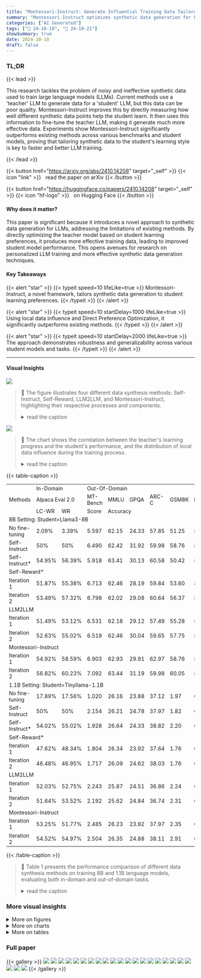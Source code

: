 ```yaml
---
title: "Montessori-Instruct: Generate Influential Training Data Tailored for Student Learning"
summary: "Montessori-Instruct optimizes synthetic data generation for LLMs by aligning teacher models with student learning preferences, significantly improving student model performance."
categories: ["AI Generated"]
tags: ["🔖 24-10-18", "🤗 24-10-21"]
showSummary: true
date: 2024-10-18
draft: false
---
```


### TL;DR


{{< lead >}}

This research tackles the problem of noisy and ineffective synthetic data used to train large language models (LLMs).  Current methods use a 'teacher' LLM to generate data for a 'student' LLM, but this data can be poor quality.  Montessori-Instruct improves this by directly measuring how well different synthetic data points help the student learn. It then uses this information to fine-tune the teacher LLM, making it generate much more effective data. Experiments show Montessori-Instruct significantly outperforms existing methods across various benchmarks and student models, proving that tailoring synthetic data to the student's learning style is key to faster and better LLM training.

{{< /lead >}}


{{< button href="https://arxiv.org/abs/2410.14208" target="_self" >}}
{{< icon "link" >}} &nbsp; read the paper on arXiv
{{< /button >}}

{{< button href="https://huggingface.co/papers/2410.14208" target="_self" >}}
{{< icon "hf-logo" >}} &nbsp; on Hugging Face
{{< /button >}}

#### Why does it matter?
This paper is significant because it introduces a novel approach to synthetic data generation for LLMs, addressing the limitations of existing methods.  By directly optimizing the teacher model based on student learning preferences, it produces more effective training data, leading to improved student model performance. This opens avenues for research on personalized LLM training and more effective synthetic data generation techniques.
#### Key Takeaways

{{< alert "star" >}}
{{< typeit speed=10 lifeLike=true >}} Montessori-Instruct, a novel framework, tailors synthetic data generation to student learning preferences. {{< /typeit >}}
{{< /alert >}}

{{< alert "star" >}}
{{< typeit speed=10 startDelay=1000 lifeLike=true >}} Using local data influence and Direct Preference Optimization, it significantly outperforms existing methods. {{< /typeit >}}
{{< /alert >}}

{{< alert "star" >}}
{{< typeit speed=10 startDelay=2000 lifeLike=true >}} The approach demonstrates robustness and generalizability across various student models and tasks. {{< /typeit >}}
{{< /alert >}}

------
#### Visual Insights



![](figures/figures_2_0.png)

> 🔼 The figure illustrates four different data synthesis methods: Self-Instruct, Self-Reward, LLM2LLM, and Montessori-Instruct, highlighting their respective processes and components.
> <details>
> <summary>read the caption</summary>
> Figure 1: Data synthesis methods with standard teacher (data synthesizer) and student (target) setups.
> </details>





![](charts/charts_7_0.png)

> 🔼 The chart shows the correlation between the teacher's learning progress and the student's performance, and the distribution of local data influence during the training process.
> <details>
> <summary>read the caption</summary>
> Figure 3: Figures (a) and (b) illustrate the correlation between the teacher's learning process and the performance of the student trained on data synthesized by the intermediate teachers in Alpaca Eval and MT-Bench. Figure (c) depicts how the distribution of the local data influence of the teacher's synthetic data shifts as the teacher is progressively updated. Figure (d) presents the proportion of training data with positive local data influence during the student's training.
> </details>





{{< table-caption >}}
<table id='2' style='font-size:14px'><tr><td rowspan="3">Methods</td><td colspan="2">In-Domain</td><td colspan="6">Out-Of-Domain</td></tr><tr><td colspan="2">Alpaca Eval 2.0</td><td>MT-Bench</td><td>MMLU</td><td>GPQA</td><td>ARC-C</td><td>GSM8K</td><td>HellaSwag</td></tr><tr><td>LC-WR</td><td>WR</td><td>Score</td><td colspan="5">Accuracy</td></tr><tr><td colspan="9">8B Setting: Student=Llama3-8B</td></tr><tr><td>No fine-tuning</td><td>2.09%</td><td>3.39%</td><td>5.597</td><td>62.15</td><td>24.33</td><td>57.85</td><td>51.25</td><td>81.96</td></tr><tr><td>Self-Instruct</td><td>50%</td><td>50%</td><td>6.490</td><td>62.42</td><td>31.92</td><td>59.98</td><td>58.76</td><td>80.93</td></tr><tr><td>Self-Instruct*</td><td>54.95%</td><td>56.39%</td><td>5.918</td><td>63.41</td><td>30.13</td><td>60.58</td><td>50.42</td><td>81.42</td></tr><tr><td colspan="9">Self-Reward*</td></tr><tr><td>Iteration 1</td><td>51.87%</td><td>55.38%</td><td>6.713</td><td>62.46</td><td>28.19</td><td>59.84</td><td>53.60</td><td>81 .04</td></tr><tr><td>Iteration 2</td><td>53.49%</td><td>57.32%</td><td>6.798</td><td>62.02</td><td>29.08</td><td>60.64</td><td>56.37</td><td>81.13</td></tr><tr><td colspan="9">LLM2LLM</td></tr><tr><td>Iteration 1</td><td>51.49%</td><td>53.12%</td><td>6.531</td><td>62.18</td><td>29.12</td><td>57.49</td><td>55.28</td><td>80.49</td></tr><tr><td>Iteration 2</td><td>52.63%</td><td>55.02%</td><td>6.519</td><td>62.46</td><td>30.04</td><td>59.65</td><td>57.75</td><td>80.57</td></tr><tr><td colspan="9">Montessori-Instruct</td></tr><tr><td>Iteration 1</td><td>54.92%</td><td>58.59%</td><td>6.903</td><td>62.93</td><td>29.91</td><td>62.97</td><td>58.76</td><td>81.22</td></tr><tr><td>Iteration 2</td><td>56.82%</td><td>60.23%</td><td>7.092</td><td>63.44</td><td>31.19</td><td>59.98</td><td>60.05</td><td>81.98</td></tr><tr><td colspan="9">1.1B Setting: Student=Tinyllama-1.1B</td></tr><tr><td>No fine-tuning</td><td>17.89%</td><td>17.56%</td><td>1.020</td><td>26.16</td><td>23.88</td><td>37.12</td><td>1.97</td><td>62.61</td></tr><tr><td>Self-Instruct</td><td>50%</td><td>50%</td><td>2.154</td><td>26.21</td><td>24.78</td><td>37.97</td><td>1.82</td><td>62.47</td></tr><tr><td>Self-Instruct*</td><td>54.02%</td><td>55.02%</td><td>1.928</td><td>26.64</td><td>24.33</td><td>38.82</td><td>2.20</td><td>63.17</td></tr><tr><td colspan="9">Self-Reward*</td></tr><tr><td>Iteration 1</td><td>47.62%</td><td>48.34%</td><td>1.804</td><td>26.34</td><td>23.92</td><td>37.64</td><td>1.76</td><td>62.27</td></tr><tr><td>Iteration 2</td><td>46.48%</td><td>46.95%</td><td>1.717</td><td>26.09</td><td>24.62</td><td>38.03</td><td>1.76</td><td>62.79</td></tr><tr><td colspan="9">LLM2LLM</td></tr><tr><td>Iteration 1</td><td>52.03%</td><td>52.75%</td><td>2.243</td><td>25.87</td><td>24.51</td><td>36.86</td><td>2.24</td><td>62.15</td></tr><tr><td>Iteration 2</td><td>51.64%</td><td>53.52%</td><td>2.192</td><td>25.62</td><td>24.84</td><td>36.74</td><td>2.31</td><td>62.08</td></tr><tr><td colspan="9">Montessori-Instruct</td></tr><tr><td>Iteration 1</td><td>53.25%</td><td>51.77%</td><td>2.485</td><td>26.23</td><td>23.92</td><td>37.97</td><td>2.35</td><td>62.59</td></tr><tr><td>Iteration 2</td><td>54.52%</td><td>54.97%</td><td>2.504</td><td>26.35</td><td>24.88</td><td>38.11</td><td>2.91</td><td>63.55</td></tr></table>{{< /table-caption >}}

> 🔼 Table 1 presents the performance comparison of different data synthesis methods on training 8B and 1.1B language models, evaluating both in-domain and out-of-domain tasks.
> <details>
> <summary>read the caption</summary>
> Table 1: Evaluation of training 8B/1.1B students with different data synthesis methods. Adoption of a stronger teacher model (GPT-40) is indicated by *. All else use Llama3-8B-Instruct as the teacher model. The best and second-best performances are marked in bold and underscore, respectively.
> </details>



### More visual insights

<details>
<summary>More on figures
</summary>


![](figures/figures_4_0.png)

> 🔼 This figure illustrates the process of Montessori-Instruct, showing how local data influence is collected from a student model, used to construct a preference dataset, and then used to guide the optimization of a teacher model to generate training data.
> <details>
> <summary>read the caption</summary>
> Figure 2: Student-Preference-Guided teacher optimization in Montessori-Instruct.
> </details>



![](figures/figures_9_0.png)

> 🔼 The figure shows the head-to-head win rates of different iterations of Montessori-Instruct against Self-Instruct and between different iterations.
> <details>
> <summary>read the caption</summary>
> Figure 4: Head-to-head win rates for evaluating 8B models among the Self-Instruct baseline and three successive iterations updated using Montessori-Instruct. Left: Win rates of iterations compared to Self-Instruct; Right: Win rates compared between different iterations.
> </details>



![](figures/figures_16_0.png)

> 🔼 This figure illustrates the process of student-preference-guided teacher optimization in the Montessori-Instruct framework, showing how local data influence is collected and used to optimize the teacher model.
> <details>
> <summary>read the caption</summary>
> Figure 2: Student-Preference-Guided teacher optimization in Montessori-Instruct.
> </details>



![](figures/figures_18_0.png)

> 🔼 The figure is a pair of word clouds showing the most common root verbs and their corresponding noun objects in instructions generated by Self-Instruct and Montessori-Instruct, illustrating differences in the complexity and informativeness of the generated instructions.
> <details>
> <summary>read the caption</summary>
> Figure 6: The most common root verbs (inner circle) and their top direct noun objects (outer circle) in generated instructions.
> </details>



![](figures/figures_18_1.png)

> 🔼 The figure is a word cloud showing the most frequent root verbs and their corresponding noun objects in instructions generated by Self-Instruct and Montessori-Instruct, highlighting differences in instruction complexity and informativeness.
> <details>
> <summary>read the caption</summary>
> Figure 6: The most common root verbs (inner circle) and their top 4 direct noun objects (outer circle) in generated instructions
> </details>



![](figures/figures_19_0.png)

> 🔼 The figure shows a comparison of the most common root verbs and their direct noun objects used in instructions generated by Self-Instruct and Montessori-Instruct, illustrating the shift in instruction complexity and focus.
> <details>
> <summary>read the caption</summary>
> Figure 6: The most common root verbs (inner circle) and their top 4 direct noun objects (outer circle) in generated instructions.
> </details>



![](figures/figures_20_0.png)

> 🔼 The figure illustrates the process of Montessori-Instruct, showing how local data influence is collected to guide teacher optimization, leading to the generation of student-preference-aligned synthetic data.
> <details>
> <summary>read the caption</summary>
> Figure 2: Student-Preference-Guided teacher optimization in Montessori-Instruct.
> </details>



</details>



<details>
<summary>More on charts
</summary>


![](charts/charts_7_1.png "🔼 Figure 3: Figures (a) and (b) illustrate the correlation between the teacher's learning process and the performance of the student trained on data synthesized by the intermediate teachers in Alpaca Eval and MT-Bench. Figure (c) depicts how the distribution of the local data influence of the teacher's synthetic data shifts as the teacher is progressively updated. Figure (d) presents the proportion of training data with positive local data influence during the student's training.")

> 🔼 The chart displays the correlation between the teacher's learning progress and student performance, showing how the distribution of local data influence changes, and the proportion of positive influence during training.
> <details>
> <summary>read the caption</summary>
> Figure 3: Figures (a) and (b) illustrate the correlation between the teacher's learning process and the performance of the student trained on data synthesized by the intermediate teachers in Alpaca Eval and MT-Bench. Figure (c) depicts how the distribution of the local data influence of the teacher's synthetic data shifts as the teacher is progressively updated. Figure (d) presents the proportion of training data with positive local data influence during the student's training.
> </details>


![](charts/charts_7_2.png "🔼 Figure 3: Figures (a) and (b) illustrate the correlation between the teacher's learning process and the performance of the student trained on data synthesized by the intermediate teachers in Alpaca Eval and MT-Bench. Figure (c) depicts how the distribution of the local data influence of the teacher's synthetic data shifts as the teacher is progressively updated. Figure (d) presents the proportion of training data with positive local data influence during the student's training.")

> 🔼 Figure 3 shows the correlation between the teacher's learning process and student performance, the distribution shift of local data influence, and the proportion of training data with positive influence.
> <details>
> <summary>read the caption</summary>
> Figure 3: Figures (a) and (b) illustrate the correlation between the teacher's learning process and the performance of the student trained on data synthesized by the intermediate teachers in Alpaca Eval and MT-Bench. Figure (c) depicts how the distribution of the local data influence of the teacher's synthetic data shifts as the teacher is progressively updated. Figure (d) presents the proportion of training data with positive local data influence during the student's training.
> </details>


![](charts/charts_9_0.png "🔼 Figure 5: Evaluation results of training four different student models using synthetic data generated by a teacher optimized for the data preferences of the 1.1B student.")

> 🔼 The chart displays the performance of four different student language models trained on synthetic data generated by a teacher model optimized for a smaller student model's preferences, comparing their performance with a baseline model.
> <details>
> <summary>read the caption</summary>
> Figure 5: Evaluation results of training four different student models using synthetic data generated by a teacher optimized for the data preferences of the 1.1B student.
> </details>


![](charts/charts_9_1.png "🔼 Figure 6: The most common root verbs (inner circle) and their top 4 direct noun objects (outer circle) in generated instructions")

> 🔼 The chart compares the frequency of root verbs and their corresponding noun objects used in instructions generated by Self-Instruct and Montessori-Instruct, highlighting differences in instruction style and complexity.
> <details>
> <summary>read the caption</summary>
> Figure 6: The most common root verbs (inner circle) and their top 4 direct noun objects (outer circle) in generated instructions
> </details>


![](charts/charts_19_0.png "🔼 Figure 11: Distribution of tokenized instructions generated by Self-Instruct and Montessori-Instruct")

> 🔼 The chart displays the distribution of tokenized instruction lengths generated by Self-Instruct and Montessori-Instruct, showing that Montessori-Instruct produces longer instructions.
> <details>
> <summary>read the caption</summary>
> Figure 11: Distribution of tokenized instructions generated by Self-Instruct and Montessori-Instruct
> </details>


![](charts/charts_19_1.png "🔼 Figure 12: Distribution of tokenized responses generated by Self-Instruct and Montessori-Instruct")

> 🔼 The chart displays the distribution of tokenized response lengths generated by the Self-Instruct and Montessori-Instruct methods.
> <details>
> <summary>read the caption</summary>
> Figure 12: Distribution of tokenized responses generated by Self-Instruct and Montessori-Instruct
> </details>


![](charts/charts_19_2.png "🔼 Figure 12: Distribution of tokenized responses generated by Self-Instruct and Montessori-Instruct")

> 🔼 The chart displays the distribution of tokenized response lengths generated by the Self-Instruct and Montessori-Instruct methods.
> <details>
> <summary>read the caption</summary>
> Figure 12: Distribution of tokenized responses generated by Self-Instruct and Montessori-Instruct
> </details>


</details>



<details>
<summary>More on tables
</summary>


{{< table-caption >}}
<table id='2' style='font-size:14px'><tr><td rowspan="2">Methodological design</td><td colspan="2">Alpaca Eval 2.0</td><td>MT-Bench</td><td>MMLU</td><td>GPQA</td><td>ARC-C</td><td>GSM8K</td><td>HellaSwag</td></tr><tr><td>LC-WR</td><td>WR</td><td>Score</td><td colspan="5">Accuracy</td></tr><tr><td colspan="9">Effectiveness of Local Data Influence</td></tr><tr><td>LLM-as-a-Judge</td><td>53.42%</td><td>54.93%</td><td>6.731</td><td>62.93</td><td>29.75</td><td>62.09</td><td>58.82</td><td>81.05</td></tr><tr><td>Training loss</td><td>52.34%</td><td>54.99%</td><td>6.656</td><td>62.54</td><td>29.89</td><td>61.48</td><td>58.76</td><td>80.93</td></tr><tr><td>Local data influence (Ours)</td><td>54.92%</td><td>58.59%</td><td>6.903</td><td>62.93</td><td>29.91</td><td>62.97</td><td>58.76</td><td>81.22</td></tr><tr><td colspan="9">Effectiveness of Teacher Optimization</td></tr><tr><td>Bootstrap</td><td>50.59%</td><td>48.14%</td><td>6.618</td><td>60.67</td><td>25.19</td><td>57.95</td><td>58.13</td><td>80.46</td></tr><tr><td>Response optimization</td><td>51.59%</td><td>54.22%</td><td>6.556</td><td>62.43</td><td>27.45</td><td>60.42</td><td>56.38</td><td>81.04</td></tr><tr><td>Instruction optimization (Ours)</td><td>54.92%</td><td>58.59%</td><td>6.903</td><td>62.93</td><td>29.91</td><td>62.97</td><td>58.76</td><td>81.22</td></tr><tr><td colspan="9">Effectiveness of Seed Data</td></tr><tr><td>Open Assistant (OOD)</td><td>52.28%</td><td>54.76%</td><td>6.706</td><td>62.86</td><td>29.74</td><td>62.29</td><td>58.42</td><td>81.24</td></tr><tr><td>Alpaca GPT4 (ID) (Ours)</td><td>54.92%</td><td>58.59%</td><td>6.903</td><td>62.93</td><td>29.91</td><td>62.97</td><td>58.76</td><td>81.22</td></tr><tr><td>Alpaca Eval (Test)</td><td>57.64%</td><td>61.36%</td><td>7.147</td><td>62.93</td><td>30.44</td><td>63.06</td><td>60.80</td><td>81.09</td></tr></table>{{< /table-caption >}}
> 🔼 {{ table.description }}
> <details>
> <summary>read the caption</summary>
> {{ table.caption }}
> </details>


> Table 1 presents the overall performance comparison of different data synthesis methods on training 8B and 1.1B language models, evaluating both in-domain and out-of-domain tasks.


{{< table-caption >}}
<br><table id='2' style='font-size:14px'><tr><td>Positive</td><td>Negative</td></tr><tr><td>[Instruction]: What is the most efficient way to transport a given package across a city, considering traffic congestion, distance, and cost? [Response]: The most efficient way to transport a pack- age across a city depends on several factors, including the package's size, weight, fragility, and urgency, as well as the city's traffic patterns, infrastructure, and regulations. Here are some general considerations and options to minimize costs, reduce congestion, and ensure timely delivery: 1. **Distance and Route Optimization**: * Use online route planners or transportation manage- ment software to determine the shortest and most efficient route. * Consider alternative routes or modes of transportation if the primary route is congested or closed. 2. **Traffic Congestion Mitigation**: * Avoid peak hours (7-9 am and 4-6 pm) when possible, as traffic congestion is typically highest during these times...</td><td>[Instruction]: Explain the concept of artificial intelligence in 100 words. [Response]: Artificial intelligence (AI) refers to the development of computer systems that can perform tasks that typically require hu- man intelligence, such as learning, problem- solving, and decision-making. AI systems use algorithms and data to analyze and interpret in- formation, allowing them to make predictions, classify objects, and generate insights. They can be trained on large datasets to improve their performance over time, and can even adapt to new situations and learn from experience. AI has many applications, including robotics, nat- ural language processing, image recognition, and expert systems, and is increasingly being used in industries such as healthcare, finance, and transportation.</td></tr><tr><td>[Instruction]: Can you write a script for a public service announcement about the importance of recycling? [Response]: Here is a script for a public service announce- ment about the importance of recycling: [Opening shot of a beautiful park or nature reserve, with a narrator speaking] Narrator: "Imagine a world where our planet is thriving, where wildlife roams free, and where our communities are healthy and strong. But to get there, we need to take action.' , [Cut to a shot of a person holding a plastic bottle and throw- ing it away] Narrator: "One of the simplest and most effective ways to make a difference is by recycling." ...</td><td>[Instruction]: Can you translate the following text from english to spanish: "the hotel room was comfortable and clean." [Response]: The translation of the text from English to Spanish is: "El cuarto de hotel era comodo y limpio." Here's a breakdown of the translation: * "the hotel room = "el cuarto de hotel" * "was" = "era" (verb conjugation) * , "comfortable" = "c�modo" * "and" = "y" (conjunction) * "clean" = "limpio" So, the complete sentence in Spanish is: "El cuarto de hotel era comodo y limpio."</td></tr></table>{{< /table-caption >}}
> 🔼 {{ table.description }}
> <details>
> <summary>read the caption</summary>
> {{ table.caption }}
> </details>


> Table 1 presents the performance comparison of different data synthesis methods on training 8B and 1.1B language models, including in-domain and out-of-domain evaluations.


{{< table-caption >}}
<table id='7' style='font-size:14px'><tr><td>Method</td><td>Learning Rate</td><td>Weight Decay</td><td>Warmup Ratio</td><td>Stable Ratio</td><td>Decay Ratio</td></tr><tr><td>SFT</td><td>5.0e - 6</td><td>0.0</td><td>0.1</td><td>0.5</td><td>0.4</td></tr><tr><td>DPO</td><td>1.0e - 6</td><td>0.0</td><td>0.1</td><td>0.5</td><td>0.4</td></tr><tr><td>Method</td><td>Minium Learning Rate</td><td>Epoch</td><td>Per Device Train Batch Size</td><td>Gradient Accumulation</td><td>Train Batch Size</td></tr><tr><td>SFT</td><td>5.0e - 9</td><td>1</td><td>2</td><td>2</td><td>32</td></tr><tr><td>DPO</td><td>1.0e - 9</td><td>1</td><td>2</td><td>1</td><td>2</td></tr><tr><td>Method</td><td>Max Length</td><td>Dropout</td><td>BF16</td><td>Flash Attention 2</td><td>Beta</td></tr><tr><td>SFT</td><td>1024</td><td>0.0</td><td>True</td><td>True</td><td>-</td></tr><tr><td>DPO</td><td>1024</td><td>0.0</td><td>True</td><td>True</td><td>0.1</td></tr></table>{{< /table-caption >}}
> 🔼 {{ table.description }}
> <details>
> <summary>read the caption</summary>
> {{ table.caption }}
> </details>


> The table presents the performance comparison of different data synthesis methods in training 8B and 1.1B language models on various in-domain and out-of-domain tasks.


{{< table-caption >}}
<table id='4' style='font-size:14px'><tr><td></td><td>Generate Instruction</td><td>Generate Responses</td></tr><tr><td>temperature</td><td>1</td><td>0.6</td></tr><tr><td>top-p</td><td>0.9</td><td>0.9</td></tr><tr><td>frequency. _penalty</td><td>0</td><td>0</td></tr><tr><td>presence_penalty</td><td>1</td><td>1</td></tr><tr><td>repetition_penalty</td><td>1.5</td><td>1</td></tr><tr><td>max_token</td><td>1024</td><td>1024</td></tr></table>{{< /table-caption >}}
> 🔼 {{ table.description }}
> <details>
> <summary>read the caption</summary>
> {{ table.caption }}
> </details>


> Table 1 presents the performance comparison of different data synthesis methods on training 8B and 1.1B language models, using various in-domain and out-of-domain evaluation metrics.


{{< table-caption >}}
<table id='2' style='font-size:14px'><tr><td rowspan="3">Methods</td><td colspan="2">In-Domain</td><td colspan="6">Out-Of-Domain</td></tr><tr><td colspan="2">Alpaca Eval 2.0</td><td>MT-Bench</td><td>MMLU</td><td>GPQA</td><td>ARC-C</td><td>GSM8K</td><td>HellaSwag</td></tr><tr><td>LC-WR</td><td>WR</td><td>Score</td><td colspan="5">Accuracy</td></tr><tr><td colspan="9">8B Setting: Student=Llama3-8B</td></tr><tr><td>No fine-tuning</td><td>2.09%</td><td>3.39%</td><td>5.597</td><td>62.15</td><td>24.33</td><td>57.85</td><td>51.25</td><td>81.96</td></tr><tr><td>Self-Instruct</td><td>50%</td><td>50%</td><td>6.490</td><td>62.42</td><td>31.92</td><td>59.98</td><td>58.76</td><td>80.93</td></tr><tr><td>Self-Reward</td><td></td><td></td><td></td><td></td><td></td><td></td><td></td><td></td></tr><tr><td>Iteration 1</td><td>2.45%</td><td>4.06%</td><td>5.442</td><td>61.79</td><td>24.30</td><td>57.81</td><td>49.92</td><td>80.75</td></tr><tr><td>Iteration 2</td><td>2.69%</td><td>4.71%</td><td>5.428</td><td>61.79</td><td>23.58</td><td>57.64</td><td>49.53</td><td>80.17</td></tr><tr><td colspan="9">1.1B Setting: Student=Tinyllama-1.1B</td></tr><tr><td>No fine-tuning</td><td>17.89%</td><td>17.56%</td><td>1.020</td><td>26.16</td><td>23.88</td><td>37.12</td><td>1.97</td><td>62.61</td></tr><tr><td>Self-Instruct</td><td>50%</td><td>50%</td><td>2.154</td><td>26.21</td><td>24.78</td><td>37.97</td><td>1.82</td><td>62.47</td></tr><tr><td>Self-Reward</td><td></td><td></td><td></td><td></td><td></td><td></td><td></td><td></td></tr><tr><td>Iteration 1</td><td>7.79%</td><td>8.13%</td><td>1.000</td><td>23.58</td><td>22.30</td><td>36.55</td><td>0.94</td><td>61.92</td></tr><tr><td>Iteration 2</td><td>6.34%</td><td>7.57%</td><td>1.000</td><td>23.44</td><td>22.06</td><td>36.49</td><td>0.98</td><td>61.24</td></tr></table>{{< /table-caption >}}
> 🔼 {{ table.description }}
> <details>
> <summary>read the caption</summary>
> {{ table.caption }}
> </details>


> Table 1 presents the performance comparison of different data synthesis methods on Alpaca Eval 2.0 and various out-of-domain tasks using Llama-8B and Tinyllama-1.1B as student models.


{{< table-caption >}}
<table id='2' style='font-size:14px'><tr><td>Task</td><td>Sub task</td><td>8B</td><td>1B</td></tr><tr><td rowspan="6">collect local data influence / per data</td><td rowspan="6">generate instructions generate responses load warmuped ckpt from disk fine-tune for one step eval on reference set total</td><td colspan="2">0.372s 0.031s</td></tr><tr><td>2.69s</td><td>1.08s</td></tr><tr><td></td><td></td></tr><tr><td>4.12s</td><td>0.79s</td></tr><tr><td>4.19s</td><td>1.26s</td></tr><tr><td>13.403s</td><td>3.533s</td></tr><tr><td colspan="2">Task</td><td>8B</td><td>1B</td></tr><tr><td colspan="2">Time for DPO Training / per data</td><td colspan="2">0.362s</td></tr><tr><td>Task</td><td>Method</td><td>8B</td><td>1B</td></tr><tr><td rowspan="2">Time for obtaining the final student model / per data</td><td>Self-Instruct</td><td>0.486s</td><td>0.422s</td></tr><tr><td>Montessori-Instruct</td><td>5.842s</td><td>1.834s</td></tr></table>{{< /table-caption >}}
> 🔼 {{ table.description }}
> <details>
> <summary>read the caption</summary>
> {{ table.caption }}
> </details>


> Table 1 presents the performance comparison of different data synthesis methods in training 8B and 1.1B language models on various in-domain and out-of-domain tasks, including the use of different teacher models and iterative training.


</details>


### Full paper

{{< gallery >}}
<img src="paper_images/1.png" class="grid-w50 md:grid-w33 xl:grid-w25" />
<img src="paper_images/2.png" class="grid-w50 md:grid-w33 xl:grid-w25" />
<img src="paper_images/3.png" class="grid-w50 md:grid-w33 xl:grid-w25" />
<img src="paper_images/4.png" class="grid-w50 md:grid-w33 xl:grid-w25" />
<img src="paper_images/5.png" class="grid-w50 md:grid-w33 xl:grid-w25" />
<img src="paper_images/6.png" class="grid-w50 md:grid-w33 xl:grid-w25" />
<img src="paper_images/7.png" class="grid-w50 md:grid-w33 xl:grid-w25" />
<img src="paper_images/8.png" class="grid-w50 md:grid-w33 xl:grid-w25" />
<img src="paper_images/9.png" class="grid-w50 md:grid-w33 xl:grid-w25" />
<img src="paper_images/10.png" class="grid-w50 md:grid-w33 xl:grid-w25" />
<img src="paper_images/11.png" class="grid-w50 md:grid-w33 xl:grid-w25" />
<img src="paper_images/12.png" class="grid-w50 md:grid-w33 xl:grid-w25" />
<img src="paper_images/13.png" class="grid-w50 md:grid-w33 xl:grid-w25" />
<img src="paper_images/14.png" class="grid-w50 md:grid-w33 xl:grid-w25" />
<img src="paper_images/15.png" class="grid-w50 md:grid-w33 xl:grid-w25" />
<img src="paper_images/16.png" class="grid-w50 md:grid-w33 xl:grid-w25" />
<img src="paper_images/17.png" class="grid-w50 md:grid-w33 xl:grid-w25" />
<img src="paper_images/18.png" class="grid-w50 md:grid-w33 xl:grid-w25" />
<img src="paper_images/19.png" class="grid-w50 md:grid-w33 xl:grid-w25" />
<img src="paper_images/20.png" class="grid-w50 md:grid-w33 xl:grid-w25" />
<img src="paper_images/21.png" class="grid-w50 md:grid-w33 xl:grid-w25" />
<img src="paper_images/22.png" class="grid-w50 md:grid-w33 xl:grid-w25" />
<img src="paper_images/23.png" class="grid-w50 md:grid-w33 xl:grid-w25" />
{{< /gallery >}}